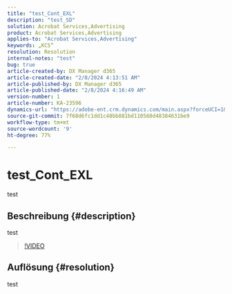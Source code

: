 ```yaml
---
title: "test_Cont_EXL"
description: "test_SD"
solution: Acrobat Services,Advertising
product: Acrobat Services,Advertising
applies-to: "Acrobat Services,Advertising"
keywords: „KCS“
resolution: Resolution
internal-notes: "test"
bug: true
article-created-by: DX Manager d365
article-created-date: "2/8/2024 4:13:51 AM"
article-published-by: DX Manager d365
article-published-date: "2/8/2024 4:16:49 AM"
version-number: 1
article-number: KA-23596
dynamics-url: "https://adobe-ent.crm.dynamics.com/main.aspx?forceUCI=1&pagetype=entityrecord&etn=knowledgearticle&id=a74c8974-38c6-ee11-9079-6045bd006079"
source-git-commit: 7f68d6fc1dd1c48bb881bd110560d48384631be9
workflow-type: tm+mt
source-wordcount: '9'
ht-degree: 77%

---
```


# test_Cont_EXL


test

## Beschreibung {#description}

test

>[!VIDEO](https://video.tv.adobe.com/v/18696?quality=9&amp;learn=on)




## Auflösung {#resolution}


test
